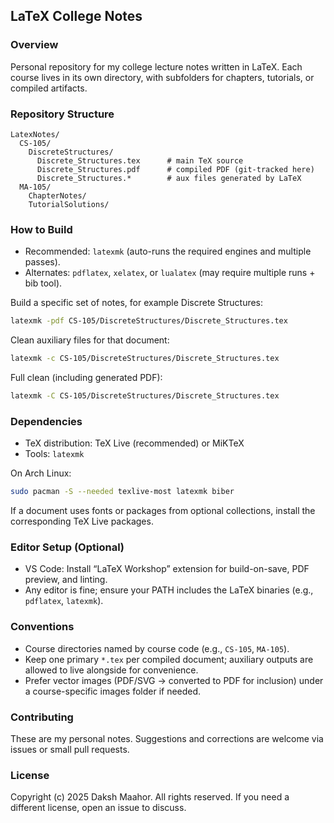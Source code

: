 ## LaTeX College Notes

### Overview
Personal repository for my college lecture notes written in LaTeX. Each course lives in its own directory, with subfolders for chapters, tutorials, or compiled artifacts.

### Repository Structure
```
LatexNotes/
  CS-105/
    DiscreteStructures/
      Discrete_Structures.tex      # main TeX source
      Discrete_Structures.pdf      # compiled PDF (git-tracked here)
      Discrete_Structures.*        # aux files generated by LaTeX
  MA-105/
    ChapterNotes/
    TutorialSolutions/
```

### How to Build
- Recommended: `latexmk` (auto-runs the required engines and multiple passes).
- Alternates: `pdflatex`, `xelatex`, or `lualatex` (may require multiple runs + bib tool).

Build a specific set of notes, for example Discrete Structures:
```bash
latexmk -pdf CS-105/DiscreteStructures/Discrete_Structures.tex
```

Clean auxiliary files for that document:
```bash
latexmk -c CS-105/DiscreteStructures/Discrete_Structures.tex
```

Full clean (including generated PDF):
```bash
latexmk -C CS-105/DiscreteStructures/Discrete_Structures.tex
```

### Dependencies
- TeX distribution: TeX Live (recommended) or MiKTeX
- Tools: `latexmk`

On Arch Linux:
```bash
sudo pacman -S --needed texlive-most latexmk biber
```

If a document uses fonts or packages from optional collections, install the corresponding TeX Live packages.

### Editor Setup (Optional)
- VS Code: Install “LaTeX Workshop” extension for build-on-save, PDF preview, and linting.
- Any editor is fine; ensure your PATH includes the LaTeX binaries (e.g., `pdflatex`, `latexmk`).

### Conventions
- Course directories named by course code (e.g., `CS-105`, `MA-105`).
- Keep one primary `*.tex` per compiled document; auxiliary outputs are allowed to live alongside for convenience.
- Prefer vector images (PDF/SVG -> converted to PDF for inclusion) under a course-specific images folder if needed.

### Contributing
These are my personal notes. Suggestions and corrections are welcome via issues or small pull requests.

### License
Copyright (c) 2025 Daksh Maahor. All rights reserved.
If you need a different license, open an issue to discuss.


